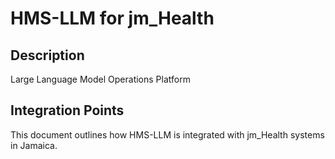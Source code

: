 # HMS-LLM for jm_Health

## Description

Large Language Model Operations Platform

## Integration Points

This document outlines how HMS-LLM is integrated with jm_Health systems in Jamaica.
